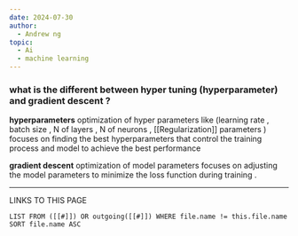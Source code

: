 ```yaml
---
date: 2024-07-30
author:
  - Andrew ng
topic:
  - Ai
  - machine learning
---
```

### what is the  different between hyper tuning (hyperparameter) and gradient descent ? 

**hyperparameters**
optimization of hyper parameters like (learning rate , batch size  , N of layers , N of neurons ,  [[Regularization]] parameters )
focuses on finding the best hyperparameters that control the training process and model to achieve the best performance 

**gradient descent**
optimization of model parameters 
focuses on adjusting the model parameters to minimize the loss function during training . 









----
LINKS TO THIS PAGE 
```dataview
LIST FROM ([[#]]) OR outgoing([[#]]) WHERE file.name != this.file.name SORT file.name ASC 
```

